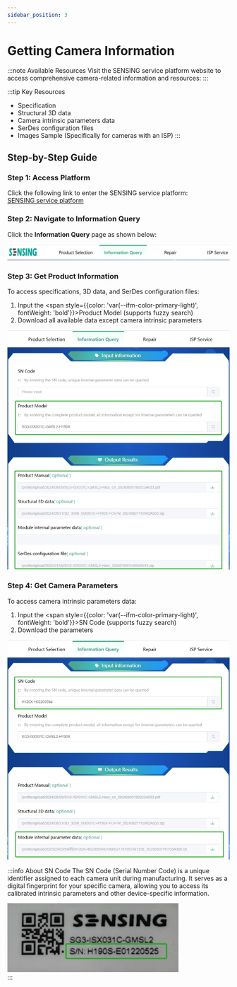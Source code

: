 ```yaml
---
sidebar_position: 3
---
```


# Getting Camera Information

:::note Available Resources
Visit the SENSING service platform website to access comprehensive camera-related information and resources:
:::

:::tip Key Resources
- Specification
- Structural 3D data
- Camera intrinsic parameters data
- SerDes configuration files
- Images Sample (Specifically for cameras with an ISP)
:::

## Step-by-Step Guide

### Step 1: Access Platform
Click the following link to enter the SENSING service platform:  
[SENSING service platform](http://service.sensing-world.com/)

### Step 2: Navigate to Information Query
Click the **Information Query** page as shown below:

<div style={{textAlign: 'center', marginBottom: '2rem'}}>
    <img src="https://raw.githubusercontent.com/1214658495/myWikiFiles/main/Nvidia_jetson/Service/service_tab2.png" alt="Information Query Page" style={{maxWidth: '90%', height: 'auto'}} />
</div>

### Step 3: Get Product Information
To access specifications, 3D data, and SerDes configuration files:

1. Input the <span style={{color: 'var(--ifm-color-primary-light)', fontWeight: 'bold'}}>Product Model</span> (supports fuzzy search)
2. Download all available data except camera intrinsic parameters

<div style={{textAlign: 'center', marginBottom: '2rem'}}>
    <img src="https://raw.githubusercontent.com/1214658495/myWikiFiles/main/Nvidia_jetson/Service/service_tab2_model.png" alt="Product Model Search" style={{maxWidth: '90%', height: 'auto'}} />
</div>

### Step 4: Get Camera Parameters
To access camera intrinsic parameters data:

1. Input the <span style={{color: 'var(--ifm-color-primary-light)', fontWeight: 'bold'}}>SN Code</span> (supports fuzzy search)
2. Download the parameters

<div style={{textAlign: 'center', marginBottom: '2rem'}}>
    <img src="https://raw.githubusercontent.com/1214658495/myWikiFiles/main/Nvidia_jetson/Service/service_tab2_SN.png" alt="SN Code Search" style={{maxWidth: '90%', height: 'auto'}} />
</div>

:::info About SN Code
The SN Code (Serial Number Code) is a unique identifier assigned to each camera unit during manufacturing. It serves as a digital fingerprint for your specific camera, allowing you to access its calibrated intrinsic parameters and other device-specific information.

<div style={{textAlign: 'center', marginTop: '1rem'}}>
    <img src="https://raw.githubusercontent.com/1214658495/myWikiFiles/main/Camera/SN/SN_code.png" alt="SN Code Example" style={{maxWidth: '300px', height: 'auto'}} />
</div>
:::


